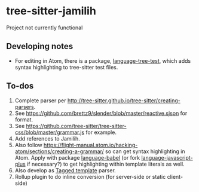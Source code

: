 # tree-sitter-jamilih

Project not currently functional

## Developing notes

- For editing in Atom, there is a package, [language-tree-test](https://atom.io/packages/language-tree-test), which adds syntax highlighting to tree-sitter test files.

## To-dos

1. Complete parser per <http://tree-sitter.github.io/tree-sitter/creating-parsers>.
  1. See <https://github.com/brettz9/slender/blob/master/reactive.sjson> for format.
  1. See <https://github.com/tree-sitter/tree-sitter-css/blob/master/grammar.js> for
      example.
  1. Add references to Jamilih.
1. Also follow <https://flight-manual.atom.io/hacking-atom/sections/creating-a-grammar/>
    so can get syntax highlighting in Atom. Apply with package [language-babel](https://github.com/gandm/language-babel) (or fork [language-javascript-plus](https://github.com/vokeio/language-javascript-plus) if necessary?) to get highlighting within
    template literals as well.
1. Also develop as [Tagged template](https://developer.mozilla.org/en-US/docs/Web/JavaScript/Reference/Template_literals#Tagged_templates) parser.
1. Rollup plugin to do inline conversion (for server-side or static client-side)

